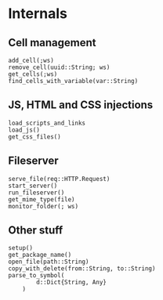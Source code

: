 # Internals

## Cell management
```@docs
add_cell(;ws)
remove_cell(uuid::String; ws)
get_cells(;ws)
find_cells_with_variable(var::String)
```

## JS, HTML and CSS injections
```@docs
load_scripts_and_links
load_js()
get_css_files()
```

## Fileserver
```@docs
serve_file(req::HTTP.Request)
start_server()
run_fileserver()
get_mime_type(file)
monitor_folder(; ws)
```

## Other stuff
```@docs
setup()
get_package_name()
open_file(path::String)
copy_with_delete(from::String, to::String)
parse_to_symbol(
		d::Dict{String, Any}
	)
```